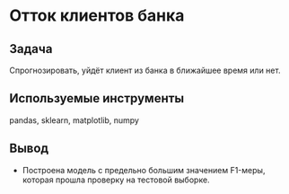 # Отток клиентов банка

## Задача
Спрогнозировать, уйдёт клиент из банка в ближайшее время или нет.

## Используемые инструменты
pandas, sklearn, matplotlib, numpy

## Вывод
* Построена модель с предельно большим значением F1-меры, которая прошла проверку на тестовой выборке.
